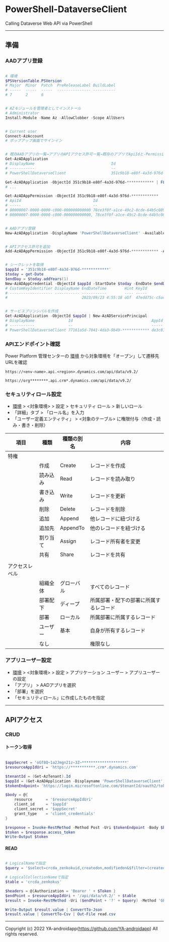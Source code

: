 # PowerShell-DataverseClient

Calling Dataverse Web API via PowerShell

---

## 準備

### AADアプリ登録

```powershell

# 環境
$PSVersionTable.PSVersion
# Major  Minor  Patch  PreReleaseLabel BuildLabel
# -----  -----  -----  --------------- ----------
# 7      2      6


# AZモジュールを管理者としてインストール
# Administrator
Install-Module -Name Az -AllowClobber -Scope AllUsers


# Current user
Connect-AzAccount
# ポップアップ画面でサインイン


# 既存AADアプリの一覧→アプリのAPIアクセス許可一覧→既存のアプリでApiIdと-PermissionIdを確認
Get-AzADApplication
# DisplayName                                  Id                                   AppId
# -----------                                  --                                   -----
# PowerShellDataverseClient                    351c9b18-e80f-4a3d-976d-************ de3c8178-a1d0-4d36-98de-************

Get-AzADApplication -ObjectId 351c9b18-e80f-4a3d-976d-************ | FL -Property *Id
# ...

Get-AzADAppPermission -ObjectId 351c9b18-e80f-4a3d-976d-************
# ApiId                                Id                                   Type
# -----                                --                                   ----
# 00000007-0000-0000-c000-000000000000 78ce3f0f-a1ce-49c2-8cde-64b5c0896db4 Scope
# 00000007-0000-0000-c000-000000000000, 78ce3f0f-a1ce-49c2-8cde-64b5c0896db4 は Dynamics CRM user_impersonation の ApiId, PermissionId


# AADアプリ登録
New-AzADApplication -DisplayName 'PowerShellDataverseClient' -AvailableToOtherTenants $false


# APIアクセス許可を追加
Add-AzADAppPermission -ObjectId 351c9b18-e80f-4a3d-976d-************ -ApiId 00000007-0000-0000-c000-000000000000 -PermissionId 78ce3f0f-a1ce-49c2-8cde-64b5c0896db4


# シークレットを取得
$appId = '351c9b18-e80f-4a3d-976d-************'
$today = get-Date
$endDay = $today.addYears(1)
New-AzADAppCredential -ObjectId $appId -StartDate $today -EndDate $endDay
# CustomKeyIdentifier DisplayName EndDateTime        Hint KeyId                                SecretText                               StartDateTime
# ------------------- ----------- -----------        ---- -----                                ----------                               -------------
#                                 2023/09/23 4:55:18 oGf  47edd75c-c5ac-476f-843e-************ oGf8Q~1a2Jmgn21z~3Z~******************** 2022/09/23 4:55:18


# サービスプリンシパルを作成
Get-AzADApplication -ObjectId $appId | New-AzADServicePrincipal
# DisplayName               Id                                   AppId
# -----------               --                                   -----
# PowerShellDataverseClient 77161a5d-7041-4da3-9b49-************ de3c8178-a1d0-4d36-98de-************

```

### APIエンドポイント確認

Power Platform 管理センターの [環境](https://admin.powerplatform.microsoft.com/environments/) から対象環境を「オープン」して遷移先URLを確認

```
https://<env-name>.api.<region>.dynamics.com/api/data/v9.2/

https://org********.api.crm*.dynamics.com/api/data/v9.2/
```

### セキュリティロール設定

- [環境](https://admin.powerplatform.microsoft.com/environments/) > <対象環境> > 設定 > セキュリティ ロール > 新しいロール
- 「詳細」タブ > 「ロール名」を入力
- 「ユーザー定義エンティティ」 > <対象のテーブル> に権限付与（作成・読み・書き・削除）

| 項目           | 種類     | 種類の別名 | 内容                                   |
| -------------- | -------- | ---------- | -------------------------------------- |
| 特権           |          |            |                                        |
|                | 作成     | Create     | レコードを作成                         |
|                | 読み込み | Read       | レコードを読み取り                     |
|                | 書き込み | Write      | レコードを更新                         |
|                | 削除     | Delete     | レコードを削除                         |
|                | 追加     | Append     | 他レコードに紐づける                   |
|                | 追加先   | AppendTo   | 他のレコードを紐づける                 |
|                | 割り当て | Assign     | レコード所有者を変更                   |
|                | 共有     | Share      | レコードを共有                         |
|                |          |            |                                        |
| アクセスレベル |          |            |                                        |
|                | 組織全体 | グローバル | すべてのレコード                       |
|                | 部署配下 | ディープ   | 所属部署・配下の部署に所属するレコード |
|                | 部署     | ローカル   | 所属部署に所属するレコード             |
|                | ユーザー | 基本       | 自身が所有するレコード                 |
|                | なし     |            | 権限なし                               |


### アプリユーザー設定

- [環境](https://admin.powerplatform.microsoft.com/environments/) > <対象環境> > 設定 > アプリケーション ユーザー > アプリユーザーの設定
- 「アプリ」 > AADアプリを選択
- 「部署」を選択
- 「セキュリティロール」に作成したものを指定

---

## APIアクセス

### CRUD

#### トークン取得

```powershell

$appSecret = 'oGf8Q~1a2Jmgn21z~3Z~********************'
$resourceAppIdUri = 'https://***********.crm*.dynamics.com'

$tenantId = (Get-AzTenant).Id
$appId = (Get-AzADApplication -Displayname 'PowerShellDataverseClient').AppId
$tokenEndpoint= 'https://login.microsoftonline.com/$tenantId/oauth2/token'

$body = @{
    resource      = '$resourceAppIdUri'
    client_id     = '$appId'
    client_secret = '$appSecret'
    grant_type    = 'client_credentials'
}

$response = Invoke-RestMethod -Method Post -Uri $tokenEndpoint -Body $body -ErrorAction Stop
$token = $response.access_token
Write-Output $token

```

#### READ

```powershell

# LogicalNameで指定
$query = '$select=crcda_zenkokuid,createdon,modifiedon&$filter=(createdon gt 2022-01-23T01:23:45Z)'

# LogicalCollectionNameで指定
$table = 'crcda_zenkokus'

$headers = @{Authorization = 'Bearer ' + $Token }
$endPoint = $resourceAppIdUri + '/api/data/v9.2/' + $table
$result = Invoke-RestMethod -Uri ($endPoint + '?' + $query) -Method 'GET' -Headers $headers

Write-Output $result.value | ConvertTo-Json
$result.value | ConvertTo-Csv | Out-File read.csv

```

---

Copyright (c) 2022 YA-androidapp(https://github.com/YA-androidapp) All rights reserved.
